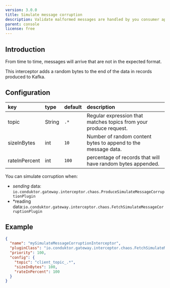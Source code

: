 ```yaml
---
version: 3.0.0
title: Simulate message corruption
description: Validate malformed messages are handled by you consumer applications.
parent: console
license: free
---
```


## Introduction

From time to time, messages will arrive that are not in the expected format.

This interceptor adds a random bytes to the end of the data in records produced to Kafka.

## Configuration

| key           | type   | default | description                                                        |
|:--------------|:-------|:--------|:-------------------------------------------------------------------|
| topic         | String | `.*`    | Regular expression that matches topics from your produce request.  |
| sizeInBytes   | int    | `10`    | Number of random content bytes to append to the message data.      |
| rateInPercent | int    | `100`   | percentage of records that will have random bytes appended.        |

You can simulate corruption when:

* *sending* data: `io.conduktor.gateway.interceptor.chaos.ProduceSimulateMessageCorruptionPlugin`
* *reading data:`io.conduktor.gateway.interceptor.chaos.FetchSimulateMessageCorruptionPlugin`

## Example

```json
{
  "name": "mySimulateMessageCorruptionInterceptor",
  "pluginClass": "io.conduktor.gateway.interceptor.chaos.FetchSimulateMessageCorruptionPlugin",
  "priority": 100,
  "config": {
    "topic": "client_topic_.*",
    "sizeInBytes": 100,
    "rateInPercent": 100
  }
}
```